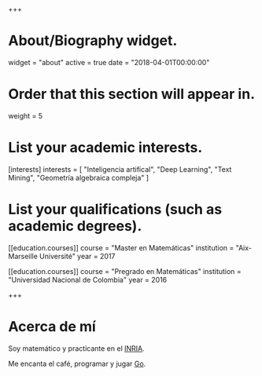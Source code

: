 +++
# About/Biography widget.
widget = "about"
active = true
date = "2018-04-01T00:00:00"

# Order that this section will appear in.
weight = 5

# List your academic interests.
[interests]
  interests = [
    "Inteligencia artifical",
    "Deep Learning",
    "Text Mining",
    "Geometría algebraica compleja"
  ]

# List your qualifications (such as academic degrees).
[[education.courses]]
  course = "Master en Matemáticas"
  institution = "Aix-Marseille Université"
  year = 2017

[[education.courses]]
  course = "Pregrado en Matemáticas"
  institution = "Universidad Nacional de Colombia"
  year = 2016
 
+++

# Acerca de mí

Soy matemático y practicante en el [INRIA](https://www.inria.fr/en/).

Me encanta el café, programar y jugar [Go](https://es.wikipedia.org/wiki/Go).

